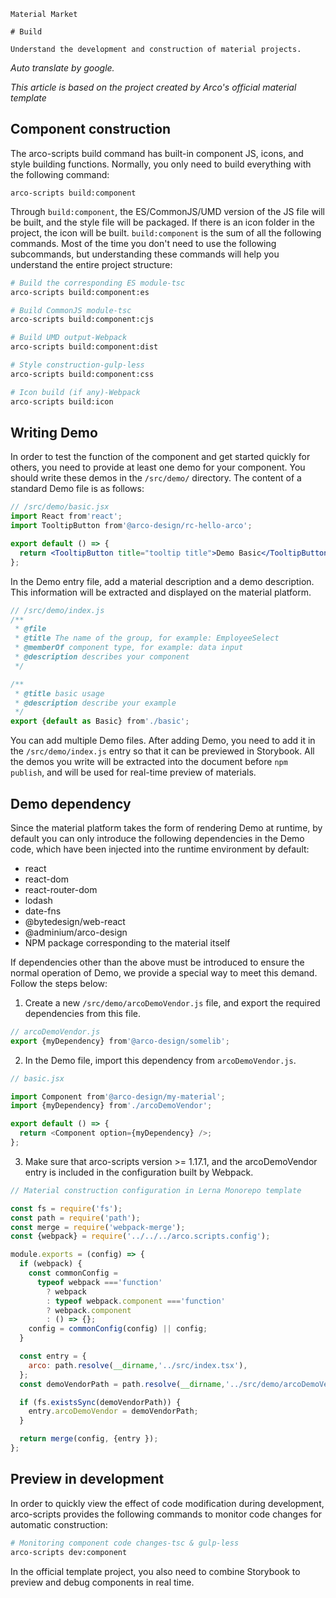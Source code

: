 `````
Material Market

# Build

Understand the development and construction of material projects.
`````

*Auto translate by google.*

*This article is based on the project created by Arco's official material template*

## Component construction

The arco-scripts build command has built-in component JS, icons, and style building functions. Normally, you only need to build everything with the following command:

```
arco-scripts build:component
```

Through `build:component`, the ES/CommonJS/UMD version of the JS file will be built, and the style file will be packaged. If there is an icon folder in the project, the icon will be built. `build:component` is the sum of all the following commands. Most of the time you don't need to use the following subcommands, but understanding these commands will help you understand the entire project structure:

```bash
# Build the corresponding ES module-tsc
arco-scripts build:component:es

# Build CommonJS module-tsc
arco-scripts build:component:cjs

# Build UMD output-Webpack
arco-scripts build:component:dist

# Style construction-gulp-less
arco-scripts build:component:css

# Icon build (if any)-Webpack
arco-scripts build:icon
```

## **Writing Demo**

In order to test the function of the component and get started quickly for others, you need to provide at least one demo for your component. You should write these demos in the `/src/demo/` directory. The content of a standard Demo file is as follows:

```jsx
// /src/demo/basic.jsx
import React from'react';
import TooltipButton from'@arco-design/rc-hello-arco';

export default () => {
  return <TooltipButton title="tooltip title">Demo Basic</TooltipButton>;
};
```

In the Demo entry file, add a material description and a demo description. This information will be extracted and displayed on the material platform.

```javascript
// /src/demo/index.js
/**
 * @file
 * @title The name of the group, for example: EmployeeSelect
 * @memberOf component type, for example: data input
 * @description describes your component
 */

/**
 * @title basic usage
 * @description describe your example
 */
export {default as Basic} from'./basic';
```

You can add multiple Demo files. After adding Demo, you need to add it in the `/src/demo/index.js` entry so that it can be previewed in Storybook. All the demos you write will be extracted into the document before `npm publish`, and will be used for real-time preview of materials.

## **Demo dependency**

Since the material platform takes the form of rendering Demo at runtime, by default you can only introduce the following dependencies in the Demo code, which have been injected into the runtime environment by default:

- react
- react-dom
- react-router-dom
- lodash
- date-fns
- @bytedesign/web-react
- @adminium/arco-design
- NPM package corresponding to the material itself

If dependencies other than the above must be introduced to ensure the normal operation of Demo, we provide a special way to meet this demand. Follow the steps below:

1. Create a new `/src/demo/arcoDemoVendor.js` file, and export the required dependencies from this file.

```javascript
// arcoDemoVendor.js
export {myDependency} from'@arco-design/somelib';
```

2. In the Demo file, import this dependency from `arcoDemoVendor.js`.

```javascript
// basic.jsx

import Component from'@arco-design/my-material';
import {myDependency} from'./arcoDemoVendor';

export default () => {
  return <Component option={myDependency} />;
};
```

3. Make sure that arco-scripts version >= 1.17.1, and the arcoDemoVendor entry is included in the configuration built by Webpack.

```javascript
// Material construction configuration in Lerna Monorepo template

const fs = require('fs');
const path = require('path');
const merge = require('webpack-merge');
const {webpack} = require('../../../arco.scripts.config');

module.exports = (config) => {
  if (webpack) {
    const commonConfig =
      typeof webpack ==='function'
        ? webpack
        : typeof webpack.component ==='function'
        ? webpack.component
        : () => {};
    config = commonConfig(config) || config;
  }

  const entry = {
    arco: path.resolve(__dirname,'../src/index.tsx'),
  };
  const demoVendorPath = path.resolve(__dirname,'../src/demo/arcoDemoVendor.js');

  if (fs.existsSync(demoVendorPath)) {
    entry.arcoDemoVendor = demoVendorPath;
  }

  return merge(config, {entry });
};
```

## **Preview in development**

In order to quickly view the effect of code modification during development, arco-scripts provides the following commands to monitor code changes for automatic construction:

```bash
# Monitoring component code changes-tsc & gulp-less
arco-scripts dev:component
```

In the official template project, you also need to combine Storybook to preview and debug components in real time.
